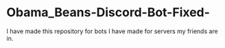 # Obama_Beans-Discord-Bot-Fixed-
I have made this repository for bots I have made for servers my friends are in.
